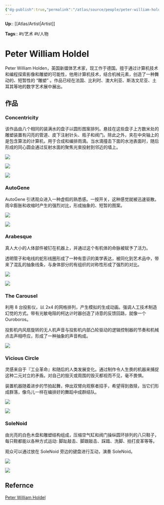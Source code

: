 ```yaml
---
{"dg-publish":true,"permalink":"/atlas/source/people/peter-william-holdel/"}
---
```



**Up**:: [[Atlas/Artist\|Artist]]

**Tags**:: #t/艺术 #t/人物 

# Peter William Holdel

Peter William Holden，英国新媒体艺术家，现工作于德国。擅于通过计算机技术和编程探索影像和雕塑的可能性，他用计算机技术，结合机械元素，创造了一种舞动的、短暂性的 “雕塑” 。作品已经在法国、比利时、澳大利亚、斯洛文尼亚、土耳其等地的数字艺术展中展出。

## 作品

### Concentricity

该作品由八个相同的装满水的盘子以圆形图案排列。悬挂在这些盘子上方数米处的雕塑装置有闪亮的管道、皮下注射针头、瓶子和阀门。除此之外，夹在中央轴上的是包含算法的计算机，用于合成和编排雨滴。当水滴撞击下面的水池表面时，随后形成的同心圆会通过反射水面的聚焦光束投射到邻近的墙上。

![](https://img.ractive.site/ominivore/i/2024-07/c4e27a379cc69c6c70c1d01f58db0c9f.png)

![](https://img.ractive.site/ominivore/i/2024-07/2e8caf92639bae0c6b77f100ea42a3ad.jpg)

![](https://img.ractive.site/ominivore/i/2024-07/9a824dcb7cbe75630632eb08134a7a03.jpg)

### AutoGene

AutoGene 引诱观众进入一种虚假的熟悉感。一按开关，这种感觉就被迅速驱散。雨伞膨胀和收缩时产生的强烈对比，形成抽象的、短暂的图案。

![](https://img.ractive.site/ominivore/i/2024-07/d76101646043aeae63e08181fe62d65f.jpg)

![](https://img.ractive.site/ominivore/i/2024-07/40272d2f18ee23bafd64a75bde83b170.jpg)

### Arabesque

真人大小的人体部件被钉在机器上，并通过这个有机体的命脉被赋予了活力。

透明管子和电线的蛇形线圈形成了一种有意识的美学表达，被同化到艺术品中，带来了混乱的抽象线条，与身体部分的有组织的对称性形成了强烈的对比。

![](https://img.ractive.site/ominivore/i/2024-07/ff2876e0b59c98746a09c92f0eae62e3.jpg)

![](https://img.ractive.site/ominivore/i/2024-07/05d4c8fe568601dce3fa00e06a237718.jpg)

### The Carousel

利用 8 台投影仪，以 2x4 的网格排列，产生模拟的生成动画。强调人工技术制造幻觉的方式。带有光敏电阻的柯达计时器创造了诗意的反馈回路，就像一个 Ouroboros。

投影机内风扇旋转的无人机声音与投影机内部凸轮驱动的逻辑控制器的节奏和机械点击声相呼应，形成了一种抽象的声音构成。

![](https://img.ractive.site/ominivore/i/2024-07/098de7924466dbdc58347b8e75ec22e6.png)

### Vicious Circle

灵感来自于『工业革命』和随后的人类发展变化。通过制作令人生畏的机器来捕捉这种二元对立的矛盾。对自己的毁灭或周围的毁灭都视而不见，毫不畏惧。

装置机器随着进步的节拍起舞，伸出双臂向观察者招手，希望得到救赎，当它们形成群落，像鸟儿一样在编排好的舞蹈中成群结队。

![](https://img.ractive.site/ominivore/i/2024-07/51b832de5cdb5df063c712b4617a9ca5.jpg)

![](https://img.ractive.site/ominivore/i/2024-07/34ab60158d201381da237ccdc6919777.jpg)

### SoleNoid

由光亮的白色木盘和雕塑结构组成，压缩空气缸和阀门操纵圆环排列的八只鞋子，每只鞋都能以各种方式运动: 脚趾敲击、脚跟敲击、踩踏、洗脚、拍打皮革等等。

观众可以通过放在 SoleNoid 旁边的键盘进行互动，演奏 SoleNoid。

![](https://img.ractive.site/ominivore/i/2024-07/b9bf30a79b938be9e0304805b64ef0a2.jpg)

![](https://img.ractive.site/ominivore/i/2024-07/17b9923cbf4ef998fade9097bf049c63.jpg)

## Refernce

[Peter William Holdel](https://www.peter-william-holden.com/)
